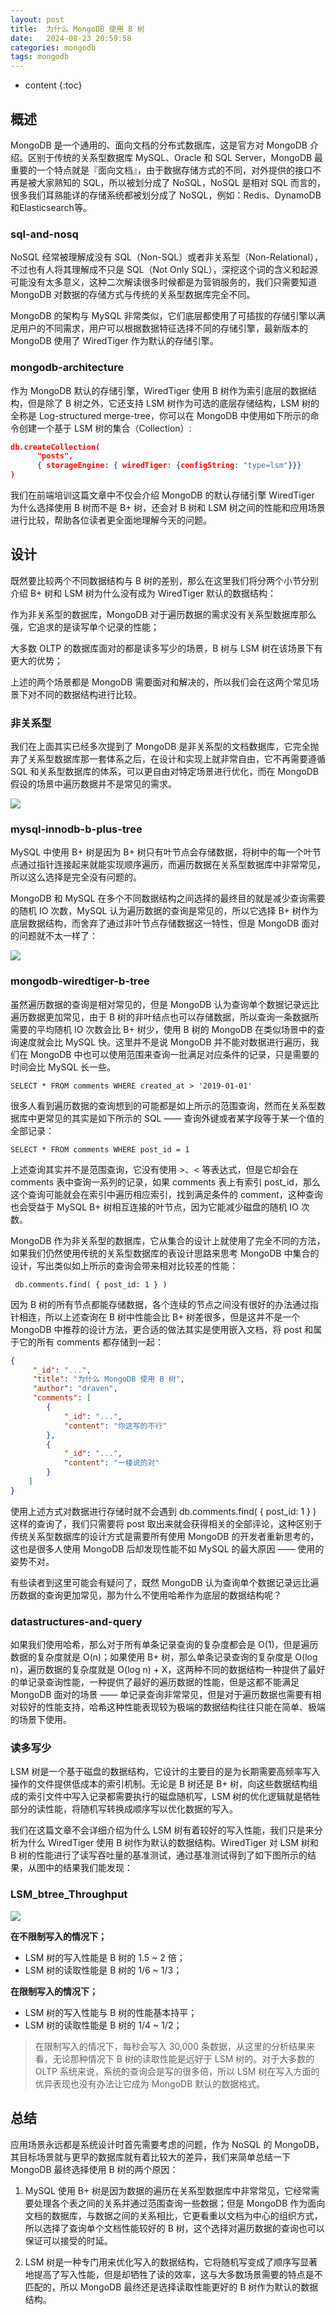 ```yaml
---
layout: post
title:  为什么 MongoDB 使用 B 树
date:   2024-08-23 20:59:58
categories: mongodb
tags: mongodb
---
```


* content
{:toc}

## 概述
MongoDB 是一个通用的、面向文档的分布式数据库，这是官方对 MongoDB 介绍。区别于传统的关系型数据库 MySQL、Oracle 和 SQL Server，MongoDB 最重要的一个特点就是『面向文档』，由于数据存储方式的不同，对外提供的接口不再是被大家熟知的 SQL，所以被划分成了 NoSQL，NoSQL 是相对 SQL 而言的，很多我们耳熟能详的存储系统都被划分成了 NoSQL，例如：Redis、DynamoDB和Elasticsearch等。

### sql-and-nosq
NoSQL 经常被理解成没有 SQL（Non-SQL）或者非关系型（Non-Relational），不过也有人将其理解成不只是 SQL（Not Only SQL），深挖这个词的含义和起源可能没有太多意义，这种二次解读很多时候都是为营销服务的，我们只需要知道 MongoDB 对数据的存储方式与传统的关系型数据库完全不同。

MongoDB 的架构与 MySQL 非常类似，它们底层都使用了可插拔的存储引擎以满足用户的不同需求，用户可以根据数据特征选择不同的存储引擎，最新版本的 MongoDB 使用了 WiredTiger 作为默认的存储引擎。

### mongodb-architecture
作为 MongoDB 默认的存储引擎，WiredTiger 使用 B 树作为索引底层的数据结构，但是除了 B 树之外，它还支持 LSM 树作为可选的底层存储结构，LSM 树的全称是 Log-structured merge-tree，你可以在 MongoDB 中使用如下所示的命令创建一个基于 LSM 树的集合（Collection）:
``` json
db.createCollection(    
      "posts",  
      { storageEngine: { wiredTiger: {configString: "type=lsm"}}}
)
```
我们在前端培训这篇文章中不仅会介绍 MongoDB 的默认存储引擎 WiredTiger 为什么选择使用 B 树而不是 B+ 树，还会对 B 树和 LSM 树之间的性能和应用场景进行比较，帮助各位读者更全面地理解今天的问题。

## 设计
既然要比较两个不同数据结构与 B 树的差别，那么在这里我们将分两个小节分别介绍 B+ 树和 LSM 树为什么没有成为 WiredTiger 默认的数据结构：

作为非关系型的数据库，MongoDB 对于遍历数据的需求没有关系型数据库那么强，它追求的是读写单个记录的性能；

大多数 OLTP 的数据库面对的都是读多写少的场景，B 树与 LSM 树在该场景下有更大的优势；

上述的两个场景都是 MongoDB 需要面对和解决的，所以我们会在这两个常见场景下对不同的数据结构进行比较。

### 非关系型
我们在上面其实已经多次提到了 MongoDB 是非关系型的文档数据库，它完全抛弃了关系型数据库那一套体系之后，在设计和实现上就非常自由，它不再需要遵循 SQL 和关系型数据库的体系，可以更自由对特定场景进行优化，而在 MongoDB 假设的场景中遍历数据并不是常见的需求。

![](/assets/3565419873-61cd14669df1f.jpeg)

### mysql-innodb-b-plus-tree
MySQL 中使用 B+ 树是因为 B+ 树只有叶节点会存储数据，将树中的每一个叶节点通过指针连接起来就能实现顺序遍历，而遍历数据在关系型数据库中非常常见，所以这么选择是完全没有问题的。

MongoDB 和 MySQL 在多个不同数据结构之间选择的最终目的就是减少查询需要的随机 IO 次数，MySQL 认为遍历数据的查询是常见的，所以它选择 B+ 树作为底层数据结构，而舍弃了通过非叶节点存储数据这一特性，但是 MongoDB 面对的问题就不太一样了：

![](/assets/3054923785-61cd14796e91e.jpeg)

### mongodb-wiredtiger-b-tree
虽然遍历数据的查询是相对常见的，但是 MongoDB 认为查询单个数据记录远比遍历数据更加常见，由于 B 树的非叶结点也可以存储数据，所以查询一条数据所需要的平均随机 IO 次数会比 B+ 树少，使用 B 树的 MongoDB 在类似场景中的查询速度就会比 MySQL 快。这里并不是说 MongoDB 并不能对数据进行遍历，我们在 MongoDB 中也可以使用范围来查询一批满足对应条件的记录，只是需要的时间会比 MySQL 长一些。

``SELECT * FROM comments WHERE created_at > '2019-01-01'``

很多人看到遍历数据的查询想到的可能都是如上所示的范围查询，然而在关系型数据库中更常见的其实是如下所示的 SQL —— 查询外键或者某字段等于某一个值的全部记录：

``SELECT * FROM comments WHERE post_id = 1``

上述查询其实并不是范围查询，它没有使用 >、< 等表达式，但是它却会在 comments 表中查询一系列的记录，如果 comments 表上有索引 post_id，那么这个查询可能就会在索引中遍历相应索引，找到满足条件的 comment，这种查询也会受益于 MySQL B+ 树相互连接的叶节点，因为它能减少磁盘的随机 IO 次数。

MongoDB 作为非关系型的数据库，它从集合的设计上就使用了完全不同的方法，如果我们仍然使用传统的关系型数据库的表设计思路来思考 MongoDB 中集合的设计，写出类似如上所示的查询会带来相对比较差的性能：

`` db.comments.find( { post_id: 1 } )``

因为 B 树的所有节点都能存储数据，各个连续的节点之间没有很好的办法通过指针相连，所以上述查询在 B 树中性能会比 B+ 树差很多，但是这并不是一个 MongoDB 中推荐的设计方法，更合适的做法其实是使用嵌入文档，将 post 和属于它的所有 comments 都存储到一起：

``` json
{    
     "_id": "...",    
     "title": "为什么 MongoDB 使用 B 树",    
     "author": "draven",    
     "comments": [        
        {            
            "_id": "...",            
            "content": "你这写的不行"        
        },        
        {           
            "_id": "...",            
            "content": "一楼说的对"        
        }    
    ]
}
```

使用上述方式对数据进行存储时就不会遇到 db.comments.find( { post_id: 1 } ) 这样的查询了，我们只需要将 post 取出来就会获得相关的全部评论，这种区别于传统关系型数据库的设计方式是需要所有使用 MongoDB 的开发者重新思考的，这也是很多人使用 MongoDB 后却发现性能不如 MySQL 的最大原因 —— 使用的姿势不对。

有些读者到这里可能会有疑问了，既然 MongoDB 认为查询单个数据记录远比遍历数据的查询更加常见，那为什么不使用哈希作为底层的数据结构呢？

### datastructures-and-query
如果我们使用哈希，那么对于所有单条记录查询的复杂度都会是 O(1)，但是遍历数据的复杂度就是 O(n)；如果使用 B+ 树，那么单条记录查询的复杂度是 O(log n)，遍历数据的复杂度就是 O(log n) + X，这两种不同的数据结构一种提供了最好的单记录查询性能，一种提供了最好的遍历数据的性能，但是这都不能满足 MongoDB 面对的场景 —— 单记录查询非常常见，但是对于遍历数据也需要有相对较好的性能支持，哈希这种性能表现较为极端的数据结构往往只能在简单、极端的场景下使用。

### 读多写少
LSM 树是一个基于磁盘的数据结构，它设计的主要目的是为长期需要高频率写入操作的文件提供低成本的索引机制。无论是 B 树还是 B+ 树，向这些数据结构组成的索引文件中写入记录都需要执行的磁盘随机写，LSM 树的优化逻辑就是牺牲部分的读性能，将随机写转换成顺序写以优化数据的写入。

我们在这篇文章不会详细介绍为什么 LSM 树有着较好的写入性能，我们只是来分析为什么 WiredTiger 使用 B 树作为默认的数据结构。WiredTiger 对 LSM 树和 B 树的性能进行了读写吞吐量的基准测试，通过基准测试得到了如下图所示的结果，从图中的结果我们能发现：

### LSM_btree_Throughput
![](/assets/1797091397-61cd14e6254c0.jpeg)

**在不限制写入的情况下；**

- LSM 树的写入性能是 B 树的 1.5 ~ 2 倍；
- LSM 树的读取性能是 B 树的 1/6 ~ 1/3；

**在限制写入的情况下；**

- LSM 树的写入性能与 B 树的性能基本持平；
- LSM 树的读取性能是 B 树的 1/4 ~ 1/2；

> 在限制写入的情况下，每秒会写入 30,000 条数据，从这里的分析结果来看，无论那种情况下 B 树的读取性能是远好于 LSM 树的。对于大多数的 OLTP 系统来说，系统的查询会是写的很多倍，所以 LSM 树在写入方面的优异表现也没有办法让它成为 MongoDB 默认的数据格式。

## 总结
应用场景永远都是系统设计时首先需要考虑的问题，作为 NoSQL 的 MongoDB，其目标场景就与更早的数据库就有着比较大的差异，我们来简单总结一下 MongoDB 最终选择使用 B 树的两个原因：

1. MySQL 使用 B+ 树是因为数据的遍历在关系型数据库中非常常见，它经常需要处理各个表之间的关系并通过范围查询一些数据；但是 MongoDB 作为面向文档的数据库，与数据之间的关系相比，它更看重以文档为中心的组织方式，所以选择了查询单个文档性能较好的 B 树，这个选择对遍历数据的查询也可以保证可以接受的时延。

2. LSM 树是一种专门用来优化写入的数据结构，它将随机写变成了顺序写显著地提高了写入性能，但是却牺牲了读的效率，这与大多数场景需要的特点是不匹配的，所以 MongoDB 最终还是选择读取性能更好的 B 树作为默认的数据结构。